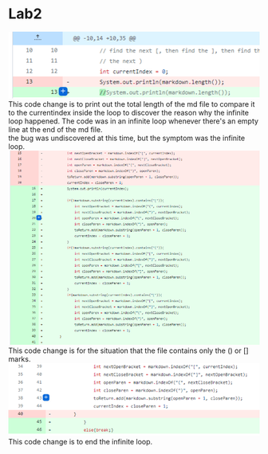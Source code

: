 # Lab2

![Image](https://raw.githubusercontent.com/cccz1/l4/main/Screenshot%202022-01-28%20164352.png?token=GHSAT0AAAAAABQS2TJOQ7K5QJI3VL57JMJCYPUR2TA)<br />
This code change is to print out the total length of the md file to compare it to the currentindex inside the loop to discover the reason why the infinite loop happened.
The code was in an infinite loop whenever there's an empty line at the end of the md file.<br />
the bug was undiscovered at this time, but the symptom was the infinite loop.
<br />
![Image](https://raw.githubusercontent.com/cccz1/l4/main/Screenshot%202022-01-28%20164406.png?token=GHSAT0AAAAAABQS2TJO76CTT6K76Z73H764YPUR5WA)<br/>
This code change is for the situation that the file contains only the () or [] marks. <br/>
![Image](https://raw.githubusercontent.com/cccz1/l4/main/Screenshot%202022-01-28%20164452.png?token=GHSAT0AAAAAABQS2TJOXFDTDGRQ7ZWU7TAOYPUR72Q)<br/>
This code change is to end the infinite loop.

